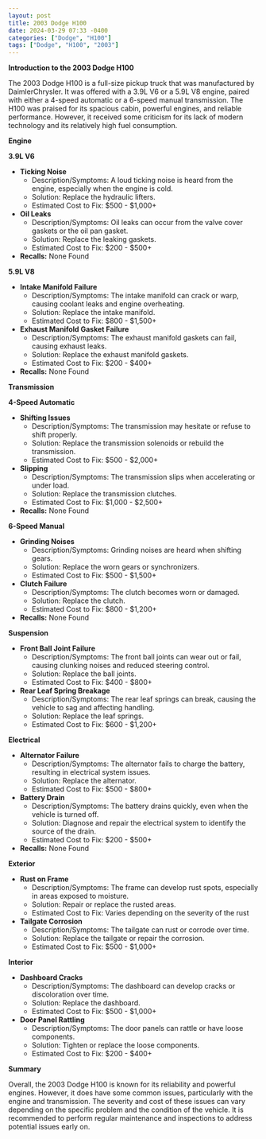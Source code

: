 ```yaml
---
layout: post
title: 2003 Dodge H100
date: 2024-03-29 07:33 -0400
categories: ["Dodge", "H100"]
tags: ["Dodge", "H100", "2003"]
---
```

**Introduction to the 2003 Dodge H100**

The 2003 Dodge H100 is a full-size pickup truck that was manufactured by DaimlerChrysler. It was offered with a 3.9L V6 or a 5.9L V8 engine, paired with either a 4-speed automatic or a 6-speed manual transmission. The H100 was praised for its spacious cabin, powerful engines, and reliable performance. However, it received some criticism for its lack of modern technology and its relatively high fuel consumption.

**Engine**

**3.9L V6**
- **Ticking Noise**
    - Description/Symptoms: A loud ticking noise is heard from the engine, especially when the engine is cold.
    - Solution: Replace the hydraulic lifters.
    - Estimated Cost to Fix: $500 - $1,000+
- **Oil Leaks**
    - Description/Symptoms: Oil leaks can occur from the valve cover gaskets or the oil pan gasket.
    - Solution: Replace the leaking gaskets.
    - Estimated Cost to Fix: $200 - $500+
- **Recalls:** None Found

**5.9L V8**
- **Intake Manifold Failure**
    - Description/Symptoms: The intake manifold can crack or warp, causing coolant leaks and engine overheating.
    - Solution: Replace the intake manifold.
    - Estimated Cost to Fix: $800 - $1,500+
- **Exhaust Manifold Gasket Failure**
    - Description/Symptoms: The exhaust manifold gaskets can fail, causing exhaust leaks.
    - Solution: Replace the exhaust manifold gaskets.
    - Estimated Cost to Fix: $200 - $400+
- **Recalls:** None Found

**Transmission**

**4-Speed Automatic**
- **Shifting Issues**
    - Description/Symptoms: The transmission may hesitate or refuse to shift properly.
    - Solution: Replace the transmission solenoids or rebuild the transmission.
    - Estimated Cost to Fix: $500 - $2,000+
- **Slipping**
    - Description/Symptoms: The transmission slips when accelerating or under load.
    - Solution: Replace the transmission clutches.
    - Estimated Cost to Fix: $1,000 - $2,500+
- **Recalls:** None Found

**6-Speed Manual**
- **Grinding Noises**
    - Description/Symptoms: Grinding noises are heard when shifting gears.
    - Solution: Replace the worn gears or synchronizers.
    - Estimated Cost to Fix: $500 - $1,500+
- **Clutch Failure**
    - Description/Symptoms: The clutch becomes worn or damaged.
    - Solution: Replace the clutch.
    - Estimated Cost to Fix: $800 - $1,200+
- **Recalls:** None Found

**Suspension**

- **Front Ball Joint Failure**
    - Description/Symptoms: The front ball joints can wear out or fail, causing clunking noises and reduced steering control.
    - Solution: Replace the ball joints.
    - Estimated Cost to Fix: $400 - $800+
- **Rear Leaf Spring Breakage**
    - Description/Symptoms: The rear leaf springs can break, causing the vehicle to sag and affecting handling.
    - Solution: Replace the leaf springs.
    - Estimated Cost to Fix: $600 - $1,200+

**Electrical**

- **Alternator Failure**
    - Description/Symptoms: The alternator fails to charge the battery, resulting in electrical system issues.
    - Solution: Replace the alternator.
    - Estimated Cost to Fix: $500 - $800+
- **Battery Drain**
    - Description/Symptoms: The battery drains quickly, even when the vehicle is turned off.
    - Solution: Diagnose and repair the electrical system to identify the source of the drain.
    - Estimated Cost to Fix: $200 - $500+
- **Recalls:** None Found

**Exterior**

- **Rust on Frame**
    - Description/Symptoms: The frame can develop rust spots, especially in areas exposed to moisture.
    - Solution: Repair or replace the rusted areas.
    - Estimated Cost to Fix: Varies depending on the severity of the rust
- **Tailgate Corrosion**
    - Description/Symptoms: The tailgate can rust or corrode over time.
    - Solution: Replace the tailgate or repair the corrosion.
    - Estimated Cost to Fix: $500 - $1,000+

**Interior**

- **Dashboard Cracks**
    - Description/Symptoms: The dashboard can develop cracks or discoloration over time.
    - Solution: Replace the dashboard.
    - Estimated Cost to Fix: $500 - $1,000+
- **Door Panel Rattling**
    - Description/Symptoms: The door panels can rattle or have loose components.
    - Solution: Tighten or replace the loose components.
    - Estimated Cost to Fix: $200 - $400+

**Summary**

Overall, the 2003 Dodge H100 is known for its reliability and powerful engines. However, it does have some common issues, particularly with the engine and transmission. The severity and cost of these issues can vary depending on the specific problem and the condition of the vehicle. It is recommended to perform regular maintenance and inspections to address potential issues early on.
